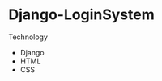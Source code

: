 <h1>Django-LoginSystem</h1>
<p>Technology</p>
<ul>
<li>Django</li>
<li>HTML</li>
<li>CSS</li>
</ul>
